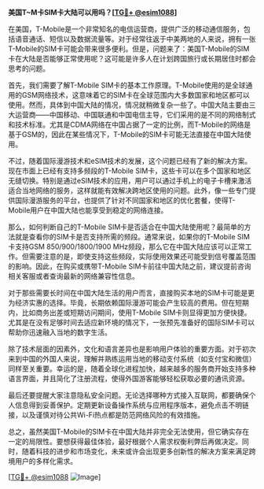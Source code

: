 **美国T~M卡SIM卡大陆可以用吗？[[TG💪+ @esim1088](https://t.me/s/esim1088)]**

在美国，T-Mobile是一个非常知名的电信运营商，提供广泛的移动通信服务，包括语音通话、短信以及数据流量等。对于经常往返于中美两地的人来说，拥有一张T-Mobile的SIM卡可能会带来很多便利。但是，问题来了：美国T-Mobile的SIM卡在大陆是否能够正常使用呢？这可能是许多人在计划跨国旅行或长期居住时都会思考的问题。

首先，我们需要了解T-Mobile SIM卡的基本工作原理。T-Mobile使用的是全球通用的GSM网络技术，这意味着它的SIM卡在全球范围内大多数国家和地区都可以使用。然而，具体到中国大陆的情况，情况就稍微复杂一些了。中国大陆主要由三大运营商——中国移动、中国联通和中国电信主导，它们采用的是不同的网络制式和技术标准。尤其是CDMA网络在中国占据了一定的比例，而T-Mobile的网络是基于GSM的，因此在某些情况下，T-Mobile的SIM卡可能无法直接在中国大陆使用。

不过，随着国际漫游技术和eSIM技术的发展，这个问题已经有了新的解决方案。现在市面上已经有支持多频段的T-Mobile SIM卡，这些卡可以在多个国家和地区无缝切换。特别是通过eSIM技术的应用，用户可以通过手机上的电子卡槽来激活适合当地网络的服务，这样就能有效解决跨地区使用的问题。此外，像一些专门提供国际漫游服务的平台，也提供了针对不同国家和地区的优化套餐，使得T-Mobile用户在中国大陆也能享受到稳定的网络连接。

那么，如何判断自己的T-Mobile SIM卡是否适合在中国大陆使用呢？最简单的方法就是查看你的SIM卡是否支持所需的频段。通常来说，如果你的T-Mobile SIM卡支持GSM 850/900/1800/1900 MHz频段，那么它在中国大陆应该可以正常工作。但需要注意的是，即使支持这些频段，实际使用效果还可能受到信号覆盖范围的影响。因此，在购买或携带T-Mobile SIM卡前往中国大陆之前，建议提前咨询相关客服或者查询最新的网络兼容性信息。

对于那些需要长时间在中国大陆生活的用户而言，直接购买本地的SIM卡可能是更为经济实惠的选择。毕竟，长期依赖国际漫游可能会产生较高的费用。但在短期内，比如商务出差或短期访问期间，使用T-Mobile SIM卡则显得更加方便快捷。尤其是在没有足够时间去适应新环境的情况下，一张预先准备好的国际SIM卡可以帮助你迅速融入当地的数字生活。

除了技术层面的因素外，文化和语言差异也是影响用户体验的重要方面。对于初次来到中国的外国人来说，理解并熟练运用当地的移动支付系统（如支付宝和微信）同样至关重要。幸运的是，随着全球化进程加快，越来越多的服务商开始支持多种语言界面，并且简化了注册流程，使得外国游客能够轻松获取必要的通讯资源。

最后还要提醒大家注意隐私安全问题。无论选择哪种方式接入互联网，都要确保个人信息得到妥善保护。定期更新设备操作系统与应用程序版本，避免点击不明链接，以及谨慎对待公共Wi-Fi热点都是防范网络风险的有效措施。

总之，虽然美国T-Mobile的SIM卡在中国大陆并非完全无法使用，但它确实存在一定的局限性。要想获得最佳体验，最好根据个人需求权衡利弊后再做决定。同时，随着科技的进步和市场变化，未来或许会出现更多创新性的解决方案来满足跨境用户的多样化需求。

[[TG💪+ @esim1088](https://t.me/s/esim1088) ![Image](https://i.postimg.cc/4NQfJmqS/Snipaste-2025-05-13-00-14-12.png)]
